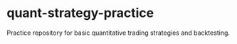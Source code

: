 # quant-strategy-practice
Practice repository for basic quantitative trading strategies and backtesting.
